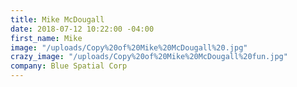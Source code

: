 ```yaml
---
title: Mike McDougall
date: 2018-07-12 10:22:00 -04:00
first_name: Mike
image: "/uploads/Copy%20of%20Mike%20McDougall%20.jpg"
crazy_image: "/uploads/Copy%20of%20Mike%20McDougall%20fun.jpg"
company: Blue Spatial Corp
---
```


